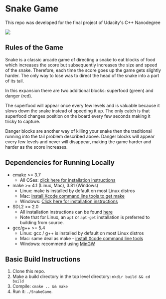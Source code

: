# Snake Game

This repo was developed for the final project of Udacity's C++ Nanodegree

<img src="snake_game.gif"/>

## Rules of the Game
Snake is a classic arcade game of directing a snake to eat blocks of food which increases the score but subsequently increases the size and speed of the snake. Therefore, each time the score goes up the game gets slightly harder. The only way to lose was to direct the head of the snake into a part of its tail.

In this expansion there are two additional blocks: superfood (green) and danger (red).

The superfood will appear once every few levels and is valuable because it slows down the snake instead of speeding it up. The only catch is that superfood changes position on the board every few seconds making it tricky to capture.

Danger blocks are another way of killing your snake then the traditional running into the tail problem described above. Danger blocks will appear every few levels and never will disappear, making the game harder and harder as the score increases.

## Dependencies for Running Locally
* cmake >= 3.7
  * All OSes: [click here for installation instructions](https://cmake.org/install/)
* make >= 4.1 (Linux, Mac), 3.81 (Windows)
  * Linux: make is installed by default on most Linux distros
  * Mac: [install Xcode command line tools to get make](https://developer.apple.com/xcode/features/)
  * Windows: [Click here for installation instructions](http://gnuwin32.sourceforge.net/packages/make.htm)
* SDL2 >= 2.0
  * All installation instructions can be found [here](https://wiki.libsdl.org/Installation)
  * Note that for Linux, an `apt` or `apt-get` installation is preferred to building from source.
* gcc/g++ >= 5.4
  * Linux: gcc / g++ is installed by default on most Linux distros
  * Mac: same deal as make - [install Xcode command line tools](https://developer.apple.com/xcode/features/)
  * Windows: recommend using [MinGW](http://www.mingw.org/)

## Basic Build Instructions

1. Clone this repo.
2. Make a build directory in the top level directory: `mkdir build && cd build`
3. Compile: `cmake .. && make`
4. Run it: `./SnakeGame`.
